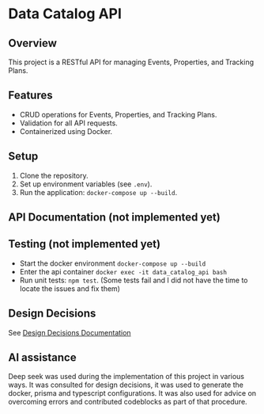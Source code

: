 # Data Catalog API

## Overview
This project is a RESTful API for managing Events, Properties, and Tracking Plans.

## Features
- CRUD operations for Events, Properties, and Tracking Plans.
- Validation for all API requests.
- Containerized using Docker.

## Setup
1. Clone the repository.
2. Set up environment variables (see `.env`).
3. Run the application: `docker-compose up --build`.

## API Documentation (not implemented yet)

## Testing (not implemented yet)
- Start the docker environment `docker-compose up --build`
- Enter the api container `docker exec -it data_catalog_api bash`
- Run unit tests: `npm test`.
(Some tests fail and I did not have the time to locate the issues and fix them)

## Design Decisions
See [Design Decisions Documentation](./DESIGN.md)

## AI assistance
Deep seek was used during the implementation of this project in various ways. It was consulted for design decisions, it was used to generate the docker, prisma and typescript configurations. It was also used for advice on overcoming errors and contributed codeblocks as part of that procedure.
